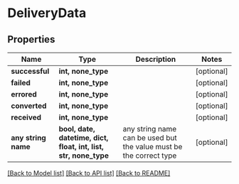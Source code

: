 # DeliveryData


## Properties
Name | Type | Description | Notes
------------ | ------------- | ------------- | -------------
**successful** | **int, none_type** |  | [optional] 
**failed** | **int, none_type** |  | [optional] 
**errored** | **int, none_type** |  | [optional] 
**converted** | **int, none_type** |  | [optional] 
**received** | **int, none_type** |  | [optional] 
**any string name** | **bool, date, datetime, dict, float, int, list, str, none_type** | any string name can be used but the value must be the correct type | [optional]

[[Back to Model list]](../README.md#documentation-for-models) [[Back to API list]](../README.md#documentation-for-api-endpoints) [[Back to README]](../README.md)


